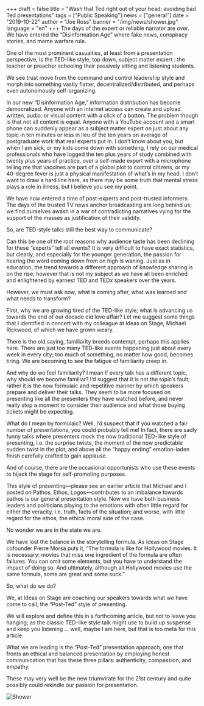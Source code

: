 +++
draft = false
title = "Wash that Ted right out of your head: avoiding bad Ted presentations"
tags = ["Public Speaking"]
news = ["general"]
date = "2019-10-22"
author = "Joe Ross"
banner = "/img/news/shower.jpg"
language = "en"
+++
The days of the expert or reliable narrator are over. We have entered the “Disinformation Age” where fake news, conspiracy stories, and meme warfare rule. 

One of the most prominent casualties, at least from a presentation perspective, is the TED-like style, top down, subject matter expert : the teacher or preacher schooling their passively sitting and listening students.

We see trust move from the command and control leadership style and morph into something vastly flatter, decentralized/distributed, and perhaps even autonomously self-organizing. 

In our new “Disinformation Age,” information distribution has become democratized. Anyone with an internet access can create and upload written, audio, or visual content with a click of a button. The problem though is that not all content is equal. Anyone with a YouTube account and a smart phone can suddenly appear as a subject matter expert on just about any topic in ten minutes or less in lieu of the ten years on average of postgraduate work that real experts put in. I don’t know about you, but when I am sick, or my kids come down with something, I rely on our medical professionals who have logged the ten plus years of study combined with twenty plus years of practice, over a self-made expert with a microphone telling me that vaccines are part of a global plot to control citizens, or my 40-degree fever is just a physical manifestation of what’s in my head. I don’t want to draw a hard line here, as there may be some truth that mental stress plays a role in illness, but I believe you see my point. 

We have now entered a time of post-experts and post-trusted informers. The days of the trusted TV news anchor broadcasting are long behind us; we find ourselves awash in a war of contradicting narratives vying for the support of the masses as justification of their validity.

So, are TED-style talks still the best way to communicate?

Can this be one of the root reasons why audience taste has been declining for these “experts” tell all events? It is very difficult to have exact statistics, but clearly, and especially for the younger generation, the passion for hearing the word coming down from on high is waning. Just as in education, the trend towards a different approach of knowledge sharing is on the rise; however that is not my subject as we have all been enriched and enlightened by earnest TED and TEDx speakers over the years.

However, we must ask now, what is coming after, what was learned and what needs to transform?

First, why we are growing tired of the TED-like style; what is advancing us towards the end of our decade old love affair? Let me suggest some things that I identified in concert with my colleague at Ideas on Stage, Michael Rickwood, of which we have grown weary. 

There is the old saying, familiarity breeds contempt, perhaps this applies here. There are just too many TED-like events happening just about every week in every city; too much of something, no matter how good, becomes tiring. We are becoming to see the fatigue of familiarity creep in.

And why do we feel familiarity? I mean if every talk has a different topic, why should we become familiar? I’d suggest that it is not the topic’s fault; rather it is the now formulaic and repetitive manner by which speakers prepare and deliver their talks. They seem to be more focused on presenting like all the presenters they have watched before, and never really stop a moment to consider their audience and what those buying tickets might be expecting.

What do I mean by formulaic? Well, I’d suspect that if you watched a fair number of presentations, you could probably tell me! In fact, there are sadly funny talks where presenters mock the now traditional TED-like style of presenting, i.e. the surprise twists, the moment of the now predictable sudden twist in the plot, and above all the “happy ending” emotion-laden finish carefully crafted to gain applause. 

And of course, there are the occasional opportunists who use these events to hijack the stage for self-promoting purposes. 

This style of presenting—please see an earlier article that Michael and I posted on Pathos, Ethos, Logos—contributes to an imbalance towards pathos is our general presentation style. Now we have both business leaders and politicians playing to the emotions with often little regard for either the veracity, i.e. truth, facts of the situation; and worse, with little regard for the ethos, the ethical moral side of the case. 

No wonder we are in the state we are.

We have lost the balance in the storytelling formula. As Ideas on Stage cofounder Pierre Morsa puts it, “The formula is like for Hollywood movies. It is necessary: movies that miss one ingredient of the formula are often failures. You can omit some elements, but you have to understand the impact of doing so. And ultimately, although all Hollywood movies use the same formula, some are great and some suck.”

So, what do we do?

We, at Ideas on Stage are coaching our speakers towards what we have come to call, the “Post-Ted” style of presenting. 

We will explore and define this in a forthcoming article, but not to leave you hanging; as the classic TED-like style talk might use to build up suspense and keep you listening … well, maybe I am here, but that is too meta for this article.

What we are leading is the “Post-Ted” presentation approach, one that fronts an ethical and balanced presentation by employing honest communication that has these three pillars: authenticity, compassion, and empathy.

These may very well be the new triumvirate for the 21st century and quite possibly could rekindle our passion for presentation.

![Shower](/img/news/shower.jpg)